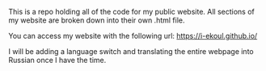 This is a repo holding all of the code for my public website. 
All sections of my website are broken down into their own .html file. 

You can access my website with the following url:
https://i-ekoul.github.io/

I will be adding a language switch and translating the entire webpage into Russian once I have the time.
